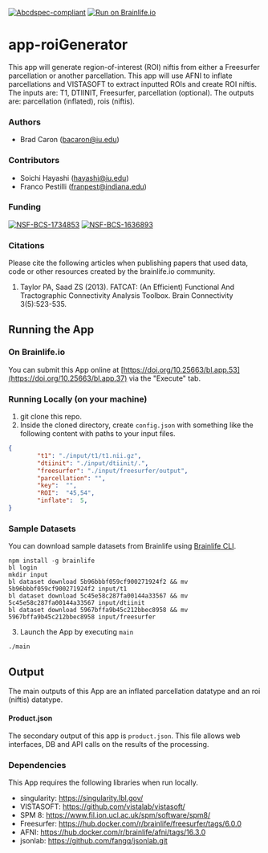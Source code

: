 [![Abcdspec-compliant](https://img.shields.io/badge/ABCD_Spec-v1.1-green.svg)](https://github.com/brain-life/abcd-spec)
[![Run on Brainlife.io](https://img.shields.io/badge/Brainlife-bl.app.37-blue.svg)](https://doi.org/10.25663/bl.app.37)

# app-roiGenerator
This app will generate region-of-interest (ROI) niftis from either a Freesurfer parcellation or another parcellation. This app will use AFNI to inflate parcellations and VISTASOFT to extract inputted ROIs and create ROI niftis. The inputs are: T1, DTIINIT, Freesurfer, parcellation (optional). The outputs are: parcellation (inflated), rois (niftis).

### Authors
- Brad Caron (bacaron@iu.edu)

### Contributors
- Soichi Hayashi (hayashi@iu.edu)
- Franco Pestilli (franpest@indiana.edu)

### Funding
[![NSF-BCS-1734853](https://img.shields.io/badge/NSF_BCS-1734853-blue.svg)](https://nsf.gov/awardsearch/showAward?AWD_ID=1734853)
[![NSF-BCS-1636893](https://img.shields.io/badge/NSF_BCS-1636893-blue.svg)](https://nsf.gov/awardsearch/showAward?AWD_ID=1636893)

### Citations 

Please cite the following articles when publishing papers that used data, code or other resources created by the brainlife.io community. 

1. Taylor PA, Saad ZS (2013). FATCAT: (An Efficient) Functional And Tractographic Connectivity Analysis Toolbox. Brain Connectivity 3(5):523-535.

## Running the App 

### On Brainlife.io

You can submit this App online at [https://doi.org/10.25663/bl.app.53](https://doi.org/10.25663/bl.app.37) via the "Execute" tab.

### Running Locally (on your machine)

1. git clone this repo.
2. Inside the cloned directory, create `config.json` with something like the following content with paths to your input files.

```json
{
        "t1": "./input/t1/t1.nii.gz",
        "dtiinit": "./input/dtiinit/.",
        "freesurfer": "./input/freesurfer/output",
        "parcellation": "",
        "key":  "",
        "ROI":  "45,54",
        "inflate":  5,
}
```

### Sample Datasets

You can download sample datasets from Brainlife using [Brainlife CLI](https://github.com/brain-life/cli).

```
npm install -g brainlife
bl login
mkdir input
bl dataset download 5b96bbbf059cf900271924f2 && mv 5b96bbbf059cf900271924f2 input/t1
bl dataset download 5c45e58c287fa00144a33567 && mv 5c45e58c287fa00144a33567 input/dtiinit
bl dataset download 5967bffa9b45c212bbec8958 && mv 5967bffa9b45c212bbec8958 input/freesurfer

```


3. Launch the App by executing `main`

```bash
./main
```

## Output

The main outputs of this App are an inflated parcellation datatype and an roi (niftis) datatype.

#### Product.json
The secondary output of this app is `product.json`. This file allows web interfaces, DB and API calls on the results of the processing. 

### Dependencies

This App requires the following libraries when run locally.

  - singularity: https://singularity.lbl.gov/
  - VISTASOFT: https://github.com/vistalab/vistasoft/
  - SPM 8: https://www.fil.ion.ucl.ac.uk/spm/software/spm8/
  - Freesurfer: https://hub.docker.com/r/brainlife/freesurfer/tags/6.0.0
  - AFNI: https://hub.docker.com/r/brainlife/afni/tags/16.3.0
  - jsonlab: https://github.com/fangq/jsonlab.git

